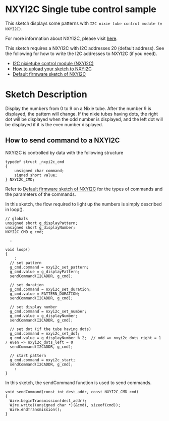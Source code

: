 # **NXYI2C Single tube control sample**

This sketch displays some patterns with `I2C nixie tube control module (= NXYI2C)`.

For more information about NXYI2C, please visit [here](https://www.nixielive.com).

This sketch requires a NXYI2C with I2C addresses 20 (default address).
See the following for how to write the I2C addresses to NXYI2C (if you need).

* [I2C nixietube control module (NXYI2C)](https://www.nixielive.com/docs/nxyi2c_module)
* [How to upload your sketch to NXYI2C](https://www.nixielive.com/docs/nxyi2c_upload)
* [Default firmware sketch of NXYI2C](https://github.com/nixielive/nxyi2c-default-firmware)

# **Sketch Description**
Display the numbers from 0 to 9 on a Nixie tube.
After the number 9 is displayed, the pattern will change.
If the nixie tubes having dots, the right dot will be displayed when the odd number is displayed, and the left dot will be displayed if it is the even number displayed.

## **How to send command to a NXYI2C**

NXYI2C is controlled by data with the following structure

```
typedef struct _nxyi2c_cmd
{
    unsigned char command;
    signed short value;
} NXYI2C_CMD;
```

Refer to [Default firmware sketch of NXYI2C](https://github.com/nixielive/nxyi2c-default-firmware) for the types of commands and the parameters of the commands.

In this sketch, the flow required to light up the numbers is simply described in loop().

```
// globals
unsigned short g_displayPattern;
unsigned short g_displayNumber;
NXYI2C_CMD g_cmd;

  :

void loop()
{
    :
  // set pattern
  g_cmd.command = nxyi2c_set_pattern;
  g_cmd.value = g_displayPattern;
  sendCommand(I2CADDR, g_cmd);

  // set duration
  g_cmd.command = nxyi2c_set_duration;
  g_cmd.value = PATTERN_DURATION;
  sendCommand(I2CADDR, g_cmd);

  // set display number
  g_cmd.command = nxyi2c_set_number;
  g_cmd.value = g_displayNumber;
  sendCommand(I2CADDR, g_cmd);

  // set dot (if the tube having dots)
  g_cmd.command = nxyi2c_set_dot;
  g_cmd.value = g_displayNumber % 2;  // odd => nxyi2c_dots_right = 1 / even => nxyi2c_dots_left = 0
  sendCommand(I2CADDR, g_cmd);

  // start pattern
  g_cmd.command = nxyi2c_start;
  sendCommand(I2CADDR, g_cmd);
    :
}

```

In this sketch, the sendCommand function is used to send commands.

```
void sendCommand(const int dest_addr, const NXYI2C_CMD cmd)
{
  Wire.beginTransmission(dest_addr);
  Wire.write((unsigned char *)(&cmd), sizeof(cmd));
  Wire.endTransmission();
}
```